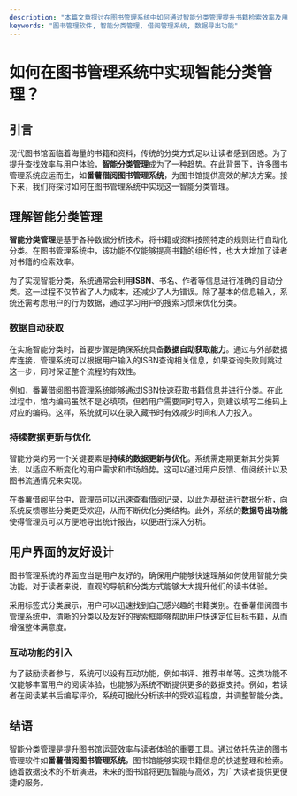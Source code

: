```yaml
---
description: "本篇文章探讨在图书管理系统中如何通过智能分类管理提升书籍检索效率及用户体验，使用番薯借阅图书管理系统作为实例。"
keywords: "图书管理软件, 智能分类管理, 借阅管理系统, 数据导出功能"
---
```

# 如何在图书管理系统中实现智能分类管理？

## 引言

现代图书馆面临着海量的书籍和资料，传统的分类方式足以让读者感到困惑。为了提升查找效率与用户体验，**智能分类管理**成为了一种趋势。在此背景下，许多图书管理系统应运而生，如**番薯借阅图书管理系统**，为图书馆提供高效的解决方案。接下来，我们将探讨如何在图书管理系统中实现这一智能分类管理。

## 理解智能分类管理

**智能分类管理**是基于各种数据分析技术，将书籍或资料按照特定的规则进行自动化分类。在图书管理系统中，该功能不仅能够提高书籍的组织性，也大大增加了读者对书籍的检索效率。

为了实现智能分类，系统通常会利用**ISBN**、书名、作者等信息进行准确的自动分类。这一过程不仅节省了人力成本，还减少了人为错误。除了基本的信息输入，系统还需考虑用户的行为数据，通过学习用户的搜索习惯来优化分类。

### 数据自动获取

在实施智能分类时，首要步骤是确保系统具备**数据自动获取能力**。通过与外部数据库连接，管理系统可以根据用户输入的ISBN查询相关信息，如果查询失败则跳过这一步，同时保证整个流程的有效性。 

例如，番薯借阅图书管理系统能够通过ISBN快速获取书籍信息并进行分类。在此过程中，馆内编码虽然不是必填项，但若用户需要同时导入，则建议填写二维码上对应的编码。这样，系统就可以在录入藏书时有效减少时间和人力投入。

### 持续数据更新与优化

智能分类的另一个关键要素是**持续的数据更新与优化**。系统需定期更新其分类算法，以适应不断变化的用户需求和市场趋势。这可以通过用户反馈、借阅统计以及图书流通情况来实现。

在番薯借阅平台中，管理员可以迅速查看借阅记录，以此为基础进行数据分析，向系统反馈哪些分类更受欢迎，从而不断优化分类结构。此外，系统的**数据导出功能**使得管理员可以方便地导出统计报告，以便进行深入分析。

## 用户界面的友好设计

图书管理系统的界面应当是用户友好的，确保用户能够快速理解如何使用智能分类功能。对于读者来说，直观的导航和分类方式能够大大提升他们的读书体验。

采用标签式分类展示，用户可以迅速找到自己感兴趣的书籍类别。在番薯借阅图书管理系统中，清晰的分类以及友好的搜索框能够帮助用户快速定位目标书籍，从而增强整体满意度。

### 互动功能的引入

为了鼓励读者参与，系统可以设有互动功能，例如书评、推荐书单等。这类功能不仅能够丰富用户的阅读体验，也能够为系统不断提供更多的数据支持。例如，若读者在阅读某书后编写评价，系统可据此分析该书的受欢迎程度，并调整智能分类。

## 结语

智能分类管理是提升图书馆运营效率与读者体验的重要工具。通过依托先进的图书管理软件如**番薯借阅图书管理系统**，图书馆能够实现书籍信息的快速整理和检索。随着数据技术的不断演进，未来的图书馆将更加智能与高效，为广大读者提供更便捷的服务。
